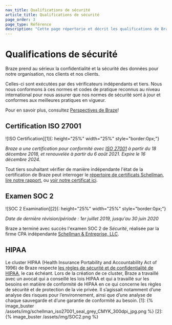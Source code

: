 ```yaml
---
nav_title: Qualifications de sécurité
article_title: Qualifications de sécurité
page_order: 3
page_type: Référence
description: "Cette page répertorie et décrit les qualifications de Braze en matière de sécurité."
---
```


<!--
Warning! Don't make any changes to this document without approval from the legal department.
-->

# Qualifications de sécurité

Braze prend au sérieux la confidentialité et la sécurité des données pour notre organisation, nos clients et nos clients.

Celles-ci sont exécutées par des vérificateurs indépendants et tiers. Nous nous conformons à ces normes et codes de pratique reconnus au niveau international pour nous assurer que nos normes de sécurité sont à jour et conformes aux meilleures pratiques en vigueur.

Pour en savoir plus, consultez [Perspectives de Braze](https://www.braze.com/perspectives/article/braze-soc-2-iso-27001-certified)!

## Certification ISO 27001

!\[ISO Certification\]\[1\]{: height="25%" width="25%" style="border:0px;"}

_Braze a une certification pour conformité avec [ISO 27001][3] à partir du 18 décembre 2018, et renouvelée à partir du 6 août 2021. Expire le 16 décembre 2024._

Tout tiers souhaitant vérifier de manière indépendante l'état de la certification de Braze peut interroger le [répertoire de certificats Schellman][5], [lire notre rapport][7], ou [voir notre certificat ici][6].

## Examen SOC 2

!\[SOC 2 Examination\]\[2\]{: height="25%" width="25%" style="border:0px;"}

_Date de dernière révision/période : 1er juillet 2019, jusqu'au 30 juin 2020_

Braze a terminé avec succès l'examen SOC 2 de _Sécurité_, réalisée par la firme CPA indépendante [Schellman & Entreprise, LLC][8].

## HIPAA

Le cluster HIPAA (Health Insurance Portability and Accountability Act of 1996) de Braze respecte [les règles de sécurité et de confidentialité de HIPAA](https://aspe.hhs.gov/report/health-insurance-portability-and-accountability-act-1996), le cas échéant. Lors de la création de ce cluster, Braze a travaillé avec un avocat qui a conseillé les lois HIPAA et qui a travaillé sur les besoins en matière de conformité de HIPAA en ce qui concerne les règles de sécurité et de protection de la vie privée. Il s’agissait notamment d’une analyse des risques pour l’environnement, ainsi que d’une analyse de chaque sauvegarde et d’une garantie de conformité au besoin.
[1]: {% image_buster /assets/img/schellman_iso27001_seal_grey_CMYK_300dpi_jpg.png %} [2]: {% image_buster /assets/img/SOC2.png %}

[3]: https://www.iso.org/isoiec-27001-information-security.html
[5]: https://www.schellman.com/certificate-directory
[6]: https://www.schellman.com/certificate-directory?certificateNumber=1504855-4
[7]: {{site_url}}/docs/assets/pdf/Braze_ISO_Cert.pdf
[8]: https://www.schellman.com/
